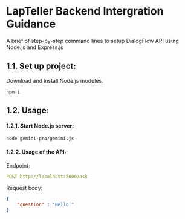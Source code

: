 # LapTeller Backend Intergration Guidance

A brief of step-by-step command lines to setup DialogFlow API using Node.js and Express.js
## 1.1. Set up project:
Download and install Node.js modules.
```console
npm i
```
## 1.2. Usage:
#### 1.2.1. Start Node.js server:
```console
node gemini-pro/gemini.js
```
#### 1.2.2. Usage of the API:
Endpoint:
```yaml
POST http://localhost:5000/ask
```
Request body:
```json
{
    "question" : "Hello!"
}
```
